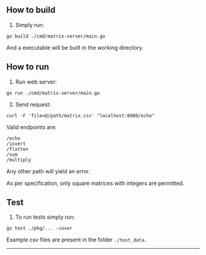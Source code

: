 
## How to build

1. Simply run:

```
go build ./cmd/matrix-server/main.go
```

And a executable will be built in the working directory.

## How to run

1. Run web server:

```
go run ./cmd/matrix-server/main.go
```

2. Send request:

```
curl -F 'file=@/path/matrix.csv' "localhost:8080/echo"
```

Valid endpoints are:

```
/echo
/invert
/flatten
/sum
/multiply
```

Any other path will yield an error.

As per specification, only square matrices with integers are permitted.

## Test

1. To run tests simply run:

```
go test ./pkg/... -cover
```

Example csv files are present in the folder `./test_data`.

---

